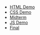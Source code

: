 <ul>
  <li><a href="html_demo" target="_blank">HTML Demo</a></li>
  <li><a href="css_demo" target="_blank">CSS Demo</a></li>
  <li><a href="midterm" target="_blank">Midterm</a></li>
  <li><a href="js_demo" target="_blank">JS Demo</a></li>
  <li><a href="final" target="_blank">Final</a></li>
</ul>
